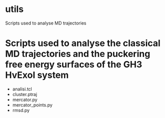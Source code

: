 # utils
Scripts used to analyse MD trajectories

# Scripts used to analyse the classical MD trajectories and the puckering free energy surfaces of the GH3 HvExoI system
- analisi.tcl
- cluster.ptraj
- mercator.py
- mercator_points.py
- rmsd.py

